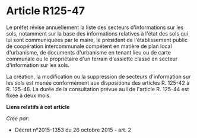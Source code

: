 # Article R125-47

Le préfet révise annuellement la liste des secteurs d'informations sur les sols, notamment sur la base des informations
relatives à l'état des sols qui lui sont communiquées par le maire, le président de l'établissement public de coopération
intercommunale compétent en matière de plan local d'urbanisme, de documents d'urbanisme en tenant lieu ou de carte communale
ou le propriétaire d'un terrain d'assiette classé en secteur d'information sur les sols. 

La création, la modification ou la suppression de secteurs d'information sur les sols est menée conformément aux dispositions
des articles R. 125-42 à R. 125-46. La durée de la consultation prévue au I de l'article R. 125-44 est fixée à deux mois.

**Liens relatifs à cet article**

_Créé par_:

  - Décret n°2015-1353 du 26 octobre 2015 - art. 2
